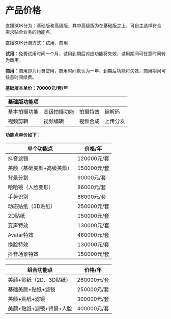 # 产品价格


直播SDK分为：基础版和高级版，其中高级版为在基础版之上，可自主选择符合需求贴合业务的功能点。

直播SDK计费方式：试用、商用

**试用**：免费试用时间一个月，试用到期后对应功能将失效，试用期间可任意时间转为商用。

**商用**：商用即为付费使用，商用时间默认为一年，到期后功能将失效，商用期间可任意时间续费。

**基础版本单价：70000元/套/年**

|   基础版功能项    |        |      |      |
| ------ | ------ | ---- | ---- |
| 基本拍摄功能 | 高级拍摄功能 | 拍摄特效 | 编解码  |
| 视频剪辑   | 视频编辑   | 视频合成 | 上传分发 |

**功能点单价如下：**

| 单个功能点      |价格/年     |
| ------------- | --------- |
| 抖音滤镜          | 120000元/套 |
| 美颜（基础美颜+高级美颜） | 150000元/套 |
| 背景分割          | 90000元/套  |
| 哈哈镜（人脸变形）     | 86000元/套  |
| 手势识别          | 86000元/套  |
| 动态贴纸（3D贴纸）    | 250000元/套 |
| 2D贴纸          | 150000元/套 |
| 变声特效          | 130000元/套 |
| Avatar特效      | 460000元/套 |
| 换脸特效          | 130000元/套 |
| 抖音场景特效        | 150000元/套 |

| 组合功能点          | 价格/年      |
| -------------- | --------- |
| 美颜+贴纸（2D、3D贴纸） | 260000元/套 |
| 基础美颜+贴纸+滤镜     | 250000元/套 |
| 美颜+贴纸+滤镜       | 300000元/套 |
| 美颜+贴纸+滤镜+背景+人脸 | 400000元/套 |
